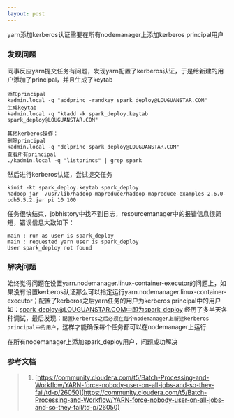 ```yaml
---
layout: post
---
```


yarn添加kerberos认证需要在所有nodemanager上添加kerberos principal用户

### 发现问题

同事反应yarn提交任务有问题，发现yarn配置了kerberos认证，于是给新建的用户添加了principal，并且生成了keytab

```
添加principal
kadmin.local -q "addprinc -randkey spark_deploy@LOUGUANSTAR.COM"
生成keytab
kadmin.local -q "ktadd -k spark_deploy.keytab spark_deploy@LOUGUANSTAR.COM"

其他kerberos操作：
删除principal
kadmin.local -q "delprinc spark_deploy@LOUGUANSTAR.COM"
查看所有principal
./kadmin.local -q "listprincs" | grep spark
```

然后进行kerberos认证，尝试提交任务

```
kinit -kt spark_deploy.keytab spark_deploy
hadoop jar  /usr/lib/hadoop-mapreduce/hadoop-mapreduce-examples-2.6.0-cdh5.5.2.jar pi 10 100
```
任务很快结束，jobhistory中找不到日志，resourcemanager中的报错信息很简短，错误信息大致如下：

```
main : run as user is spark_deploy
main : requested yarn user is spark_deploy
User spark_deploy not found
```

### 解决问题

始终觉得问题在设置yarn.nodemanager.linux-container-executor的问题上，如果没有设置kerberos认证那么可以指定运行yarn.nodemanager.linux-container-executor；配置了kerberos之后yarn任务的用户为kerberos principal中的用户如：spark_deploy@LOUGUANSTAR.COM中即为spark_deploy
经历了多半天各种调试，最后发现：`配置kerberos之后必须在每个nodemanager上新建kerberos principal中的用户`，这样才能确保每个任务都可以在nodemanager上运行

在所有nodemanager上添加spark_deploy用户，问题成功解决





### 参考文档

> 1. [https://community.cloudera.com/t5/Batch-Processing-and-Workflow/YARN-force-nobody-user-on-all-jobs-and-so-they-fail/td-p/26050](https://community.cloudera.com/t5/Batch-Processing-and-Workflow/YARN-force-nobody-user-on-all-jobs-and-so-they-fail/td-p/26050)

